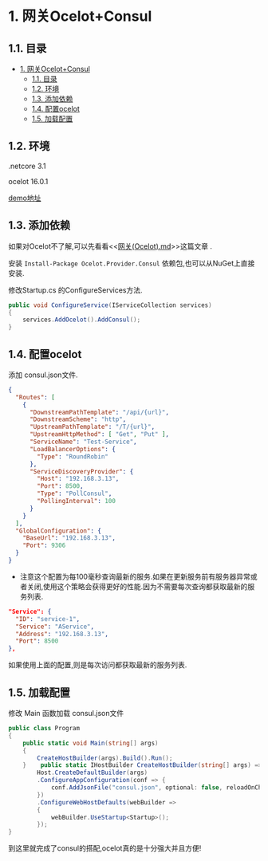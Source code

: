 # 1. 网关Ocelot+Consul

## 1.1. 目录

<!-- TOC -->

- [1. 网关Ocelot+Consul](#1-网关ocelotconsul)
  - [1.1. 目录](#11-目录)
  - [1.2. 环境](#12-环境)
  - [1.3. 添加依赖](#13-添加依赖)
  - [1.4. 配置ocelot](#14-配置ocelot)
  - [1.5. 加载配置](#15-加载配置)

<!-- /TOC -->

## 1.2. 环境
.netcore 3.1

ocelot 16.0.1

[demo地址](https://github.com/heweigeng1/Consul_Demo)

## 1.3. 添加依赖

如果对Ocelot不了解,可以先看看<<[网关(Ocelot).md](网关(Ocelot).md)>>这篇文章 .

安装 <code>Install-Package Ocelot.Provider.Consul</code> 依赖包,也可以从NuGet上直接安装.

修改Startup.cs 的ConfigureServices方法.

```c#
public void ConfigureService(IServiceCollection services)
{
    services.AddOcelot().AddConsul();
}
```

## 1.4. 配置ocelot

添加 consul.json文件.

```json
{
  "Routes": [
    {
      "DownstreamPathTemplate": "/api/{url}",
      "DownstreamScheme": "http",
      "UpstreamPathTemplate": "/T/{url}",
      "UpstreamHttpMethod": [ "Get", "Put" ],
      "ServiceName": "Test-Service",
      "LoadBalancerOptions": {
        "Type": "RoundRobin"
      },
      "ServiceDiscoveryProvider": {
        "Host": "192.168.3.13",
        "Port": 8500,
        "Type": "PollConsul",
        "PollingInterval": 100
      }
    }
  ],
  "GlobalConfiguration": {
    "BaseUrl": "192.168.3.13",
    "Port": 9306
  }
}
```
* 注意这个配置为每100毫秒查询最新的服务.如果在更新服务前有服务器异常或者关闭,使用这个策略会获得更好的性能.因为不需要每次查询都获取最新的服务列表.

```json
"Service": {
  "ID": "service-1",
  "Service": "AService",
  "Address": "192.168.3.13",
  "Port": 8500
},
```

如果使用上面的配置,则是每次访问都获取最新的服务列表.

## 1.5. 加载配置

修改 Main 函数加载 consul.json文件

```c#
public class Program
{
    public static void Main(string[] args)
    {
        CreateHostBuilder(args).Build().Run();
    }    public static IHostBuilder CreateHostBuilder(string[] args) =>
        Host.CreateDefaultBuilder(args)
        .ConfigureAppConfiguration(conf => {
            conf.AddJsonFile("consul.json", optional: false, reloadOnChange: true);
        })
        .ConfigureWebHostDefaults(webBuilder =>
        {
            webBuilder.UseStartup<Startup>();
        });
}
```

到这里就完成了consul的搭配,ocelot真的是十分强大并且方便!